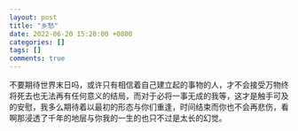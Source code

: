 ```yaml
---
layout: post
title: "乡愁"
date: 2022-06-20 15:20:00 +0800
categories: []
tags: []
comments: true
---
```


不要期待世界末日吗，或许只有相信着自己建立起的事物的人，才不会接受万物终将死去也无法再有任何意义的结局，而对于必将一事无成的我等，这才是触手可及的安慰，我多么期待着以最初的形态与你们重逢，时间结束而你也不会再悲伤，看啊那浸透了千年的地层与你我的一生的也只不过是太长的幻觉。
